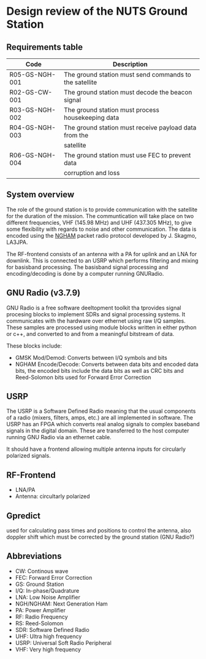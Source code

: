 # Design review of the NUTS Ground Station

## Requirements table

| Code           | Description                                            |
| -------------- | ------------------------------------------------------ |
| R05-GS-NGH-001 | The ground station must send commands to the satellite |
| R02-GS-CW-001  | The ground station must decode the beacon signal       |
| R03-GS-NGH-002 | The ground station must process housekeeping data      |
| R04-GS-NGH-003 | The ground station must receive payload data from the  |
|                | satellite                                              |
| R06-GS-NGH-004 | The ground station must use FEC to prevent data        |
|                | corruption and loss                                    |

## System overview

The role of the ground station is to provide communication with the satellite for the duration of the mission. The communtication will take place on two different frequencies, VHF (145.98 MHz) and UHF (437.305 MHz), to give some flexibility with regards to noise and other communication. The data is encoded using the [NGHAM](https://github.com/skagmo/ngham) packet radio protocol developed by J. Skagmo, LA3JPA. 

The RF-frontend consists of an antenna with a PA for uplink and an LNA for downlink. This is connected to an USRP which performs filtering and mixing for basisband processing. The basisband signal processing and encoding/decoding is done by a computer running GNURadio. 


## GNU Radio (v3.7.9)

GNU Radio is a free software deeltopment toolkit tha tprovides signal procesing blocks to implement SDRs and signal processing systems. It communicates with the hardware over ethernet using raw I/Q samples. These samples are processed using module blocks written in either python or c++, and converted to and from a meaningful bitstream of data. 

These blocks include:

- GMSK Mod/Demod: Converts between I/Q symbols and bits
- NGHAM Encode/Decode: Converts between data bits and encoded data bits, the encoded bits include the data bits as well as CRC bits and Reed-Solomon bits used for Forward Error Correction

## USRP

The USRP is a Software Defined Radio meaning that the usual components of a radio (mixers, filters, amps, etc.) are all implemented in software. The USRP has an FPGA which converts real analog signals to complex baseband signals in the digital domain. These are transferred to the host computer running GNU Radio via an ethernet cable.

It should have a frontend allowing multiple antenna inputs for circularly polarized signals.

## RF-Frontend

- LNA/PA
- Antenna: circultarly polarized

## Gpredict

used for calculating pass times and positions to control the antenna, also doppler shift which must be corrected by the ground station (GNU Radio?)

## Abbreviations

- CW: Continous wave
- FEC: Forward Error Correction
- GS: Ground Station
- I/Q: In-phase/Quadrature
- LNA: Low Noise Amplifier
- NGH/NGHAM: Next Generation Ham
- PA: Power Amplifier
- RF: Radio Frequency
- RS: Reed-Solomon
- SDR: Software Defined Radio
- UHF: Ultra high frequency
- USRP: Universal Soft Radio Peripheral
- VHF: Very high frequency
